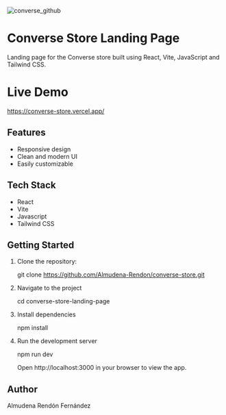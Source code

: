
![converse_github](https://github.com/Almudena-Rendon/converse-store/assets/126793941/de4b2422-1d3e-4911-80f4-0377f7282767)

# Converse Store Landing Page

Landing page for the Converse store built using React, Vite, JavaScript and Tailwind CSS.

# Live Demo

https://converse-store.vercel.app/

## Features

- Responsive design
- Clean and modern UI
- Easily customizable

## Tech Stack

- React
- Vite
- Javascript
- Tailwind CSS

## Getting Started

1. Clone the repository:

   git clone https://github.com/Almudena-Rendon/converse-store.git

2. Navigate to the project

   cd converse-store-landing-page
   
4. Install dependencies

   npm install
   
6. Run the development server

   npm run dev

   Open http://localhost:3000 in your browser to view the app.

## Author

Almudena Rendón Fernández

